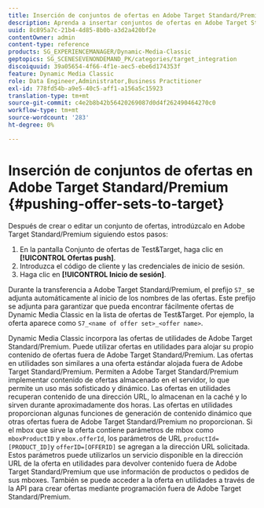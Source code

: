 ```yaml
---
title: Inserción de conjuntos de ofertas en Adobe Target Standard/Premium
description: Aprenda a insertar conjuntos de ofertas en Adobe Target Standard/Premium.
uuid: 8c895a7c-21b4-4d85-8b0b-a3d2a420bf2e
contentOwner: admin
content-type: reference
products: SG_EXPERIENCEMANAGER/Dynamic-Media-Classic
geptopics: SG_SCENESEVENONDEMAND_PK/categories/target_integration
discoiquuid: 39a05654-4f66-4f1e-aec5-ebe6d174353f
feature: Dynamic Media Classic
role: Data Engineer,Administrator,Business Practitioner
exl-id: 778fd54b-a9e5-40c5-aff1-a156a5c15923
translation-type: tm+mt
source-git-commit: c4e2b8b42b56420269087d0d4f262490464270c0
workflow-type: tm+mt
source-wordcount: '283'
ht-degree: 0%

---
```


# Inserción de conjuntos de ofertas en Adobe Target Standard/Premium {#pushing-offer-sets-to-target}

Después de crear o editar un conjunto de ofertas, introdúzcalo en Adobe Target Standard/Premium siguiendo estos pasos:

1. En la pantalla Conjunto de ofertas de Test&amp;Target, haga clic en **[!UICONTROL Ofertas push]**.
1. Introduzca el código de cliente y las credenciales de inicio de sesión.
1. Haga clic en **[!UICONTROL Inicio de sesión]**.

Durante la transferencia a Adobe Target Standard/Premium, el prefijo `S7_` se adjunta automáticamente al inicio de los nombres de las ofertas. Este prefijo se adjunta para garantizar que pueda encontrar fácilmente ofertas de Dynamic Media Classic en la lista de ofertas de Test&amp;Target. Por ejemplo, la oferta aparece como `S7_<name of offer set>_<offer name>`.

Dynamic Media Classic incorpora las ofertas de utilidades de Adobe Target Standard/Premium. Puede utilizar ofertas en utilidades para alojar su propio contenido de ofertas fuera de Adobe Target Standard/Premium. Las ofertas en utilidades son similares a una oferta estándar alojada fuera de Adobe Target Standard/Premium. Permiten a Adobe Target Standard/Premium implementar contenido de ofertas almacenado en el servidor, lo que permite un uso más sofisticado y dinámico. Las ofertas en utilidades recuperan contenido de una dirección URL, lo almacenan en la caché y lo sirven durante aproximadamente dos horas. Las ofertas en utilidades proporcionan algunas funciones de generación de contenido dinámico que otras ofertas fuera de Adobe Target Standard/Premium no proporcionan. Si el mbox que sirve la oferta contiene parámetros de mbox como `mboxProductID` y `mbox.offerId`, los parámetros de URL `productId=[PRODUCT_ID]`y `offerID=[OFFERID]` se agregan a la dirección URL solicitada. Estos parámetros puede utilizarlos un servicio disponible en la dirección URL de la oferta en utilidades para devolver contenido fuera de Adobe Target Standard/Premium que use información de productos o pedidos de sus mboxes. También se puede acceder a la oferta en utilidades a través de la API para crear ofertas mediante programación fuera de Adobe Target Standard/Premium.
